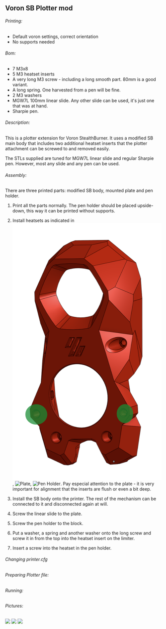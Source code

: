 ## Voron SB Plotter mod

###### Printing:
- Default voron settings, correct orientation
- No supports needed

###### Bom:
- 7 M3x8
- 5 M3 heatset inserts
- A very long M3 screw - including a long smooth part. 80mm is a good variant.
- A long spring. One harvested from a pen will be fine.
- 2 M3 washers
- MGW7L 100mm linear slide. Any other slide can be used, it's just one that was at hand.
- Sharpie pen.

###### Description:
This is a plotter extension for Voron StealthBurner.
It uses a modified SB main body that includes two additional heatset inserts that the plotter attachment can be screwed to and removed easily.

The STLs supplied are tuned for MGW7L linear slide and regular Sharpie pen. However, most any slide and any pen can be used.

###### Assembly:

There are three printed parts: modified SB body, mounted plate and pen holder.

1. Print all the parts normally. The pen holder should be placed upside-down, this way it can be printed without supports.

2. Install heatsets as indicated in ![SB body](images/1_edited.png),
![Plate](https://github.com/gsasha/voron_plotter_mod/images/2_edited.png),
![Pen Holder](https://github.com/gsasha/voron_plotter_mod/images/3_edited.png).
Pay especial attention to the plate - it is very important for alignment that the inserts are flush or even a bit deep.

3. Install the SB body onto the printer. The rest of the mechanism can be connected to it and disconnected again at will.

4. Screw the linear slide to the plate.

5. Screw the pen holder to the block.

6. Put a washer, a spring and another washer onto the long screw and screw it in from the top into the heatset insert on the limiter.

7. Insert a screw into the heatset in the pen holder.

###### Changing printer.cfg

###### Preparing Plotter file:

###### Running:

###### Pictures:
![](https://github.com/gsasha/plotter-mod/images/1_edited.png)
![](https://github.com/gsasha/plotter-mod/images/2_edited.png)
![](https://github.com/gsasha/plotter-mod/images/3_edited.png)
